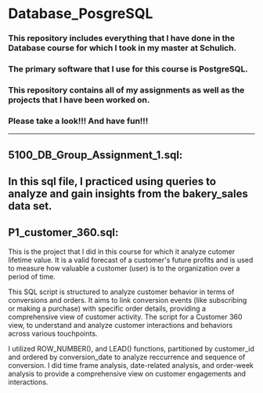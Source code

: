 # Database_PosgreSQL
### This repository includes everything that I have done in the Database course for which I took in my master at Schulich.
### The primary software that I use for this course is PostgreSQL.
### This repository contains all of my assignments as well as the projects that I have been worked on.
### Please take a look!!! And have fun!!!
-------------------------------------------------------------------------------------------------------------------------------------------------------------------
## 5100_DB_Group_Assignment_1.sql:
In this sql file, I practiced using queries to analyze and gain insights from the bakery_sales data set.
-------------------------------------------------------------------------------------------------------------------------------------------------------------------
##  


## P1_customer_360.sql:
This is the project that I did in this course for which it analyze cutomer lifetime value. 
It is a valid forecast of a customer's future profits and is used to measure how valuable a customer (user) is to the organization over a period of time.

This SQL script is structured to analyze customer behavior in terms of conversions and orders.
It aims to link conversion events (like subscribing or making a purchase) with specific order details, providing a comprehensive view of customer activity.
The script for a Customer 360 view, to understand and analyze customer interactions and behaviors across various touchpoints.

I utilized ROW_NUMBER(), and LEAD() functions, partitioned by customer_id and ordered by conversion_date to analyze reccurrence and sequence of conversion.
I did time frame analysis, date-related analysis, and order-week analysis to provide a comprehensive view on customer engagements and interactions.
